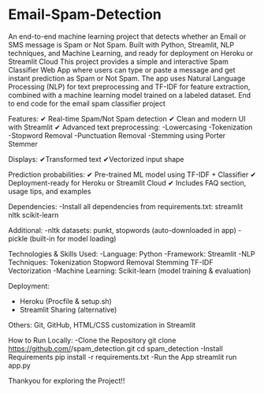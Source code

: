 # Email-Spam-Detection
An end-to-end machine learning project that detects whether an Email or SMS message is Spam or Not Spam.
Built with Python, Streamlit, NLP techniques, and Machine Learning, and ready for deployment on Heroku or Streamlit Cloud
This project provides a simple and interactive Spam Classifier Web App where users can type or paste a message and get instant prediction as Spam or Not Spam. The app uses Natural Language Processing (NLP) for text preprocessing and TF-IDF for feature extraction, combined with a machine learning model trained on a labeled dataset.
End to end code for the email spam classifier project

Features:
✔ Real-time Spam/Not Spam detection
✔ Clean and modern UI with Streamlit
✔ Advanced text preprocessing:
  -Lowercasing
  -Tokenization
  -Stopword Removal
  -Punctuation Removal
  -Stemming using Porter Stemmer

Displays:
✔Transformed text
✔Vectorized input shape

Prediction probabilities:
✔ Pre-trained ML model using TF-IDF + Classifier
✔ Deployment-ready for Heroku or Streamlit Cloud
✔ Includes FAQ section, usage tips, and examples

Dependencies:
-Install all dependencies from requirements.txt:
  streamlit
  nltk
  scikit-learn


Additional:
-nltk datasets: punkt, stopwords (auto-downloaded in app)
-pickle (built-in for model loading)

Technologies & Skills Used:
-Language: Python
-Framework: Streamlit
-NLP Techniques:
  Tokenization
  Stopword Removal
  Stemming
  TF-IDF Vectorization
-Machine Learning:
  Scikit-learn (model training & evaluation)

Deployment:
- Heroku (Procfile & setup.sh)
- Streamlit Sharing (alternative)

Others: Git, GitHub, HTML/CSS customization in Streamlit

How to Run Locally:
-Clone the Repository
  git clone https://github.com/<your-username>/spam_detection.git
  cd spam_detection
-Install Requirements
  pip install -r requirements.txt
-Run the App
  streamlit run app.py


Thankyou for exploring the Project!!

